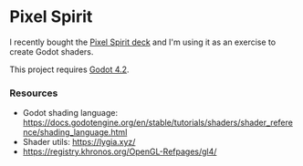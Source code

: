 # Pixel Spirit

I recently bought the [Pixel Spirit deck](https://pixelspiritdeck.com/) and I'm using it as an
exercise to create Godot shaders.

This project requires [Godot 4.2](https://godotengine.org/download/archive/).

### Resources

- Godot shading language: https://docs.godotengine.org/en/stable/tutorials/shaders/shader_reference/shading_language.html
- Shader utils: https://lygia.xyz/
- https://registry.khronos.org/OpenGL-Refpages/gl4/

